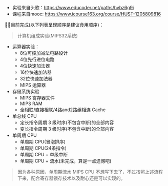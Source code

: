 
* 实验来自头歌：https://www.educoder.net/paths/hvbz6g9i
* 课程来自mooc: https://www.icourse163.org/course/HUST-1205809816

😶‍🌫️目前完成(以下列表呈现顺序是建议食用顺序)：
> 计算机组成实验(MIPS32系统)
* 运算器实验：       
    * 8位可控加减法电路设计
    * 4位先行进位电路
    * 4位快速加法器
    * 16位快速加法器
    * 32位快速加法器
    * MIPS 运算器
* 存储系统实验
    * MIPS 寄存器文件
    * MIPS RAM
    * 全相联/直接相联/4路and2路组相连 Cache
* 单总线 CPU
    * 定长指令周期 3 级时序(不包含中断)的全部内容
    *  变长指令周期 3 级时序(不包含中断)的全部内容
* 单周期 CPU
    * 单周期 CPU(冒泡排序)
    * 单周期 CPU(24条指令)
    * 单周期 CPU + 单级中断
    * 单周期 CPU + 流水(未完成，算是一点遗憾吧)
> 因为各种原因，单周期流水 MIPS CPU 不想写下去了，不过按照上述流程下来，配合寄存器锁存技术以及耐心还是可以实现的。
